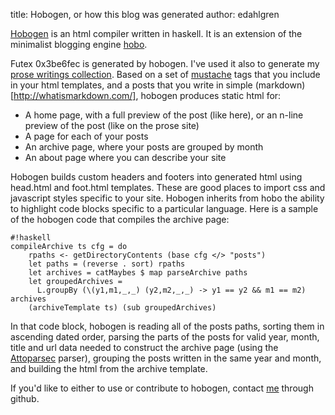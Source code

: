 title: Hobogen, or how this blog was generated
author: edahlgren

[Hobogen](http://github.com/edahlgren/hobo) is an html compiler written in haskell.  It is an extension of the minimalist blogging engine [hobo](http://github.com/jamwt/hobo).

Futex 0x3be6fec is generated by hobogen. I've used it also to generate my [prose writings collection](prose.edahlgren.com).  Based on a set of [mustache](http://mustache.github.io/) tags that you include in your html templates, and a posts that you write in simple (markdown)[http://whatismarkdown.com/], hobogen produces static html for:

* A home page, with a full preview of the post (like here), or an n-line preview of the post (like on the prose site)
* A page for each of your posts
* An archive page, where your posts are grouped by month
* An about page where you can describe your site

Hobogen builds custom headers and footers into generated html using head.html and foot.html templates.  These are good places to import css and javascript styles specific to your site.  Hobogen inherits from hobo the ability to highlight code blocks specific to a particular language. Here is a sample of the hobogen code that compiles the archive page:

    #!haskell
    compileArchive ts cfg = do
        rpaths <- getDirectoryContents (base cfg </> "posts")
    	let paths = (reverse . sort) rpaths
    	let archives = catMaybes $ map parseArchive paths
    	let groupedArchives =
          L.groupBy (\(y1,m1,_,_) (y2,m2,_,_) -> y1 == y2 && m1 == m2) archives
    	(archiveTemplate ts) (sub groupedArchives)

In that code block, hobogen is reading all of the posts paths, sorting them in ascending dated order, parsing the parts of the posts for valid year, month, title and url data needed to construct the archive page (using the [Attoparsec](http://hackage.haskell.org/package/attoparsec-0.10.4.0) parser), grouping the posts written in the same year and month, and building the html from the archive template.

If you'd like to either to use or contribute to hobogen, contact [me](https://github.com/edahlgren) through github.
